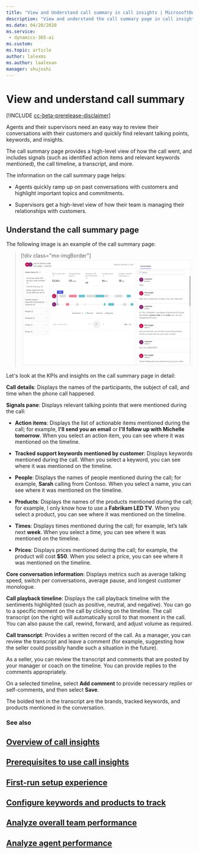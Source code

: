 ```yaml
---
title: "View and Understand call summary in call insights | MicrosoftDocs"
description: "View and understand the call summary page in call insights for Customer Service Insights"
ms.date: 04/20/2020
ms.service: 
 - dynamics-365-ai
ms.custom: 
ms.topic: article
author: lalexms
ms.author: laalexan
manager: shujoshi 
---
```


# View and understand call summary  

[!INCLUDE [cc-beta-prerelease-disclaimer](../includes/cc-beta-prerelease-disclaimer.md)]

Agents and their supervisors need an easy way to review their conversations with their customers and quickly find relevant talking points, keywords, and insights.

The call summary page provides a high-level view of how the call went, and includes signals (such as identified action items and relevant keywords mentioned), the call timeline, a transcript, and more.

The information on the call summary page helps:

- Agents quickly ramp up on past conversations with customers and highlight important topics and commitments.

- Supervisors get a high-level view of how their team is managing their relationships with customers.

## Understand the call summary page

The following image is an example of the call summary page:

> [!div class="mx-imgBorder"]
> ![Call summary page](media/ci-app-call-summary-page.png "Call summary page")

Let's look at the KPIs and insights on the call summary page in detail:

**Call details**: Displays the names of the participants, the subject of call, and time when the phone call happened.

**Signals pane**: Displays relevant talking points that were mentioned during the call:

   -	**Action items**: Displays the list of actionable items mentioned during the call; for example, **I'll send you an email** or **I'll follow up with Michelle tomorrow**. When you select an action item, you can see where it was mentioned on the timeline.

   -	**Tracked support keywords mentioned by customer**: Displays keywords mentioned during the call. When you select a keyword, you can see where it was mentioned on the timeline.

   -	**People**: Displays the names of people mentioned during the call; for example, **Sarah** calling from Contoso. When you select a name, you can see where it was mentioned on the timeline.

   -	**Products**: Displays the names of the products mentioned during the call; for example, I only know how to use a **Fabrikam LED TV**. When you select a product, you can see where it was mentioned on the timeline.

   -	**Times**: Displays times mentioned during the call; for example, let’s talk next **week**. When you select a time, you can see where it was mentioned on the timeline.

   -	**Prices**: Displays prices mentioned during the call; for example, the product will cost **$50**. When you select a price, you can see where it was mentioned on the timeline.

**Core conversation information**: Displays metrics such as average talking speed, switch per conversations, average pause, and longest customer monologue.

**Call playback timeline**: Displays the call playback timeline with the sentiments highlighted (such as positive, neutral, and negative). You can go to a specific moment on the call by clicking on the timeline. The call transcript (on the right) will automatically scroll to that moment in the call. You can also pause the call, rewind, forward, and adjust volume as required. 

**Call transcript**: Provides a written record of the call. As a manager, you can review the transcript and leave a comment (for example, suggesting how the seller could possibly handle such a situation in the future). 

   As a seller, you can review the transcript and comments that are posted by your manager or coach on the timeline. You can provide replies to the comments appropriately.

   On a selected timeline, select **Add comment** to provide necessary replies or self-comments, and then select **Save**. 

   The bolded text in the transcript are the brands, tracked keywords, and products mentioned in the conversation. 


### See also

## [Overview of call insights](ci-overview.md)

## [Prerequisites to use call insights](ci-admin-prereqs.md)

## [First-run setup experience](ci-admin-fre-setup.md)

## [Configure keywords and products to track](ci-admin-config-keywords-products.md)

## [Analyze overall team performance](ci-team-overview.md)

## [Analyze agent performance](ci-agent-overview.md)
